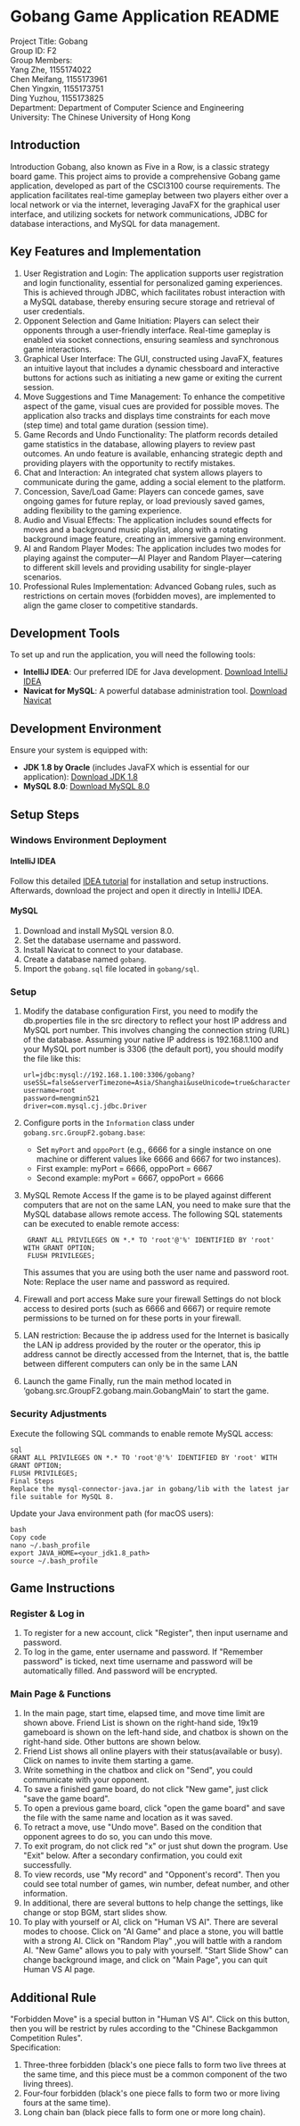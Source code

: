 # Gobang Game Application README
Project Title: Gobang  
Group ID: F2  
Group Members:  
Yang Zhe, 1155174022  
Chen Meifang, 1155173961  
Chen Yingxin, 1155173751  
Ding Yuzhou, 1155173825  
Department: Department of Computer Science and Engineering  
University: The Chinese University of Hong Kong  

## Introduction
Introduction
Gobang, also known as Five in a Row, is a classic strategy board game. This project aims to provide a comprehensive Gobang game application, developed as part of the CSCI3100 course requirements. The application facilitates real-time gameplay between two players either over a local network or via the internet, leveraging JavaFX for the graphical user interface, and utilizing sockets for network communications, JDBC for database interactions, and MySQL for data management.

## Key Features and Implementation
1. User Registration and Login: The application supports user registration and login functionality, essential for personalized gaming experiences. This is achieved through JDBC, which facilitates robust interaction with a MySQL database, thereby ensuring secure storage and retrieval of user credentials.
2. Opponent Selection and Game Initiation: Players can select their opponents through a user-friendly interface. Real-time gameplay is enabled via socket connections, ensuring seamless and synchronous game interactions.
3. Graphical User Interface: The GUI, constructed using JavaFX, features an intuitive layout that includes a dynamic chessboard and interactive buttons for actions such as initiating a new game or exiting the current session.
4. Move Suggestions and Time Management: To enhance the competitive aspect of the game, visual cues are provided for possible moves. The application also tracks and displays time constraints for each move (step time) and total game duration (session time).
5. Game Records and Undo Functionality: The platform records detailed game statistics in the database, allowing players to review past outcomes. An undo feature is available, enhancing strategic depth and providing players with the opportunity to rectify mistakes.
6. Chat and Interaction: An integrated chat system allows players to communicate during the game, adding a social element to the platform.
7. Concession, Save/Load Game: Players can concede games, save ongoing games for future replay, or load previously saved games, adding flexibility to the gaming experience.
8. Audio and Visual Effects: The application includes sound effects for moves and a background music playlist, along with a rotating background image feature, creating an immersive gaming environment.
9. AI and Random Player Modes: The application includes two modes for playing against the computer—AI Player and Random Player—catering to different skill levels and providing usability for single-player scenarios.
10. Professional Rules Implementation: Advanced Gobang rules, such as restrictions on certain moves (forbidden moves), are implemented to align the game closer to competitive standards.

## Development Tools

To set up and run the application, you will need the following tools:

- **IntelliJ IDEA**: Our preferred IDE for Java development. [Download IntelliJ IDEA](https://www.jetbrains.com/idea/download)
- **Navicat for MySQL**: A powerful database administration tool. [Download Navicat](https://navicat.com/en/download/navicat-for-mysql)

## Development Environment

Ensure your system is equipped with:

- **JDK 1.8 by Oracle** (includes JavaFX which is essential for our application): [Download JDK 1.8](https://www.oracle.com/java/technologies/downloads/#java8-mac)
- **MySQL 8.0**: [Download MySQL 8.0](https://downloads.mysql.com/archives/installer/)

## Setup Steps

### Windows Environment Deployment

#### IntelliJ IDEA

Follow this detailed [IDEA tutorial](https://github.com/judasn/IntelliJ-IDEA-Tutorial) for installation and setup instructions. Afterwards, download the project and open it directly in IntelliJ IDEA.

#### MySQL

1. Download and install MySQL version 8.0.
2. Set the database username and password.
3. Install Navicat to connect to your database.
4. Create a database named `gobang`.
5. Import the `gobang.sql` file located in `gobang/sql`.

### Setup

1. Modify the database configuration
First, you need to modify the db.properties file in the src directory to reflect your host IP address and MySQL port number. This involves changing the connection string (URL) of the database. Assuming your native IP address is 192.168.1.100 and your MySQL port number is 3306 (the default port), you should modify the file like this:

    ```
    url=jdbc:mysql://192.168.1.100:3306/gobang?useSSL=false&serverTimezone=Asia/Shanghai&useUnicode=true&characterEncoding=utf8
    username=root
    password=mengmin521
    driver=com.mysql.cj.jdbc.Driver
   ```
2. Configure ports in the `Information` class under `gobang.src.GroupF2.gobang.base`:
    - Set `myPort` and `oppoPort` (e.g., 6666 for a single instance on one machine or different values like 6666 and 6667 for two instances).
    - First example: myPort = 6666, oppoPort = 6667
    - Second example: myPort = 6667, oppoPort = 6666
3. MySQL Remote Access
If the game is to be played against different computers that are not on the same LAN, you need to make sure that the MySQL database allows remote access. The following SQL statements can be executed to enable remote access:
   ```
    GRANT ALL PRIVILEGES ON *.* TO 'root'@'%' IDENTIFIED BY 'root' WITH GRANT OPTION;
    FLUSH PRIVILEGES;
   ```
   This assumes that you are using both the user name and password root. Note: Replace the user name and password as required.
4. Firewall and port access
Make sure your firewall Settings do not block access to desired ports (such as 6666 and 6667) or require remote permissions to be turned on for these ports in your firewall.
5. LAN restriction:
Because the ip address used for the Internet is basically the LAN ip address provided by the router or the operator, this ip address cannot be directly accessed from the Internet, that is, the battle between different computers can only be in the same LAN
6. Launch the game
Finally, run the main method located in ‘gobang.src.GroupF2.gobang.main.GobangMain’ to start the game.

### Security Adjustments

Execute the following SQL commands to enable remote MySQL access:
```
sql
GRANT ALL PRIVILEGES ON *.* TO 'root'@'%' IDENTIFIED BY 'root' WITH GRANT OPTION;
FLUSH PRIVILEGES;
Final Steps
Replace the mysql-connector-java.jar in gobang/lib with the latest jar file suitable for MySQL 8.  
```
Update your Java environment path (for macOS users):  
```
bash
Copy code
nano ~/.bash_profile
export JAVA_HOME=<your_jdk1.8_path>
source ~/.bash_profile
```
## Game Instructions
### Register & Log in
1. To register for a new account, click "Register", then input username and password.  
2. To log in the game, enter username and password. If "Remember password" is ticked, next time username and password will be automatically filled. And password will be encrypted.
### Main Page & Functions
1. In the main page, start time, elapsed time, and move time limit are shown above. Friend List is shown on the right-hand side, 19x19 gameboard is shown on the left-hand side, and chatbox is shown on the right-hand side. Other buttons are shown below.  
2. Friend List shows all online players with their status(available or busy). Click on names to invite them starting a game.  
3. Write something in the chatbox and click on "Send", you could communicate with your opponent.  
4. To save a finished game board, do not click "New game", just click "save the game board".  
5. To open a previous game board, click "open the game board" and save the file with the same name and location as it was saved.  
6. To retract a move, use "Undo move". Based on the condition that opponent agrees to do so, you can  undo this move.  
7. To exit program, do not click red "x" or just shut down the program. Use "Exit" below. After a secondary confirmation, you could exit successfully.  
8. To view records, use "My record" and "Opponent's record". Then you could see total number of games, win number, defeat number, and other information.  
9. In additional, there are several buttons to help change the settings, like change or stop BGM, start slides show.  
10. To play with yourself or AI, click on "Human VS AI". There are several modes to choose. Click on "AI Game" and place a stone, you will battle with a strong AI. Click on "Random Play" ,you will battle with a random AI. "New Game" allows you to paly with yourself. "Start Slide Show" can change background image, and click on "Main Page", you can quit Human VS AI page.

## Additional Rule
  
"Forbidden Move" is a special button in "Human VS AI". Click on this button, then you will be restrict by rules according to the "Chinese Backgammon Competition Rules".  
Specification:  
1. Three-three forbidden (black's one piece falls to form two live threes at the same time, and this piece must be a common component of the two living threes).  
2. Four-four forbidden (black's one piece falls to form two or more living fours at the same time).  
3. Long chain ban (black piece falls to form one or more long chain).  
